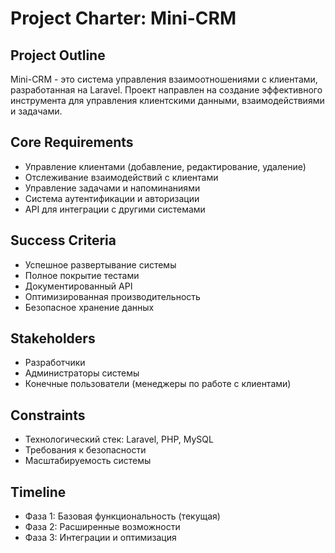 # Project Charter: Mini-CRM

## Project Outline
Mini-CRM - это система управления взаимоотношениями с клиентами, разработанная на Laravel. Проект направлен на создание эффективного инструмента для управления клиентскими данными, взаимодействиями и задачами.

## Core Requirements
- Управление клиентами (добавление, редактирование, удаление)
- Отслеживание взаимодействий с клиентами
- Управление задачами и напоминаниями
- Система аутентификации и авторизации
- API для интеграции с другими системами

## Success Criteria
- Успешное развертывание системы
- Полное покрытие тестами
- Документированный API
- Оптимизированная производительность
- Безопасное хранение данных

## Stakeholders
- Разработчики
- Администраторы системы
- Конечные пользователи (менеджеры по работе с клиентами)

## Constraints
- Технологический стек: Laravel, PHP, MySQL
- Требования к безопасности
- Масштабируемость системы

## Timeline
- Фаза 1: Базовая функциональность (текущая)
- Фаза 2: Расширенные возможности
- Фаза 3: Интеграции и оптимизация 